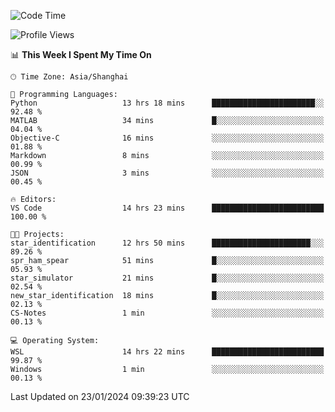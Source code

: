 <!--START_SECTION:waka-->
![Code Time](http://img.shields.io/badge/Code%20Time-1%2C465%20hrs%2019%20mins-blue)

![Profile Views](http://img.shields.io/badge/Profile%20Views-0-blue)

📊 **This Week I Spent My Time On** 

```text
🕑︎ Time Zone: Asia/Shanghai

💬 Programming Languages: 
Python                   13 hrs 18 mins      ███████████████████████░░   92.48 % 
MATLAB                   34 mins             █░░░░░░░░░░░░░░░░░░░░░░░░   04.04 % 
Objective-C              16 mins             ░░░░░░░░░░░░░░░░░░░░░░░░░   01.88 % 
Markdown                 8 mins              ░░░░░░░░░░░░░░░░░░░░░░░░░   00.99 % 
JSON                     3 mins              ░░░░░░░░░░░░░░░░░░░░░░░░░   00.45 % 

🔥 Editors: 
VS Code                  14 hrs 23 mins      █████████████████████████   100.00 % 

🐱‍💻 Projects: 
star_identification      12 hrs 50 mins      ██████████████████████░░░   89.26 % 
spr_ham_spear            51 mins             █░░░░░░░░░░░░░░░░░░░░░░░░   05.93 % 
star_simulator           21 mins             █░░░░░░░░░░░░░░░░░░░░░░░░   02.54 % 
new_star_identification  18 mins             █░░░░░░░░░░░░░░░░░░░░░░░░   02.13 % 
CS-Notes                 1 min               ░░░░░░░░░░░░░░░░░░░░░░░░░   00.13 % 

💻 Operating System: 
WSL                      14 hrs 22 mins      █████████████████████████   99.87 % 
Windows                  1 min               ░░░░░░░░░░░░░░░░░░░░░░░░░   00.13 % 
```


 Last Updated on 23/01/2024 09:39:23 UTC
<!--END_SECTION:waka-->